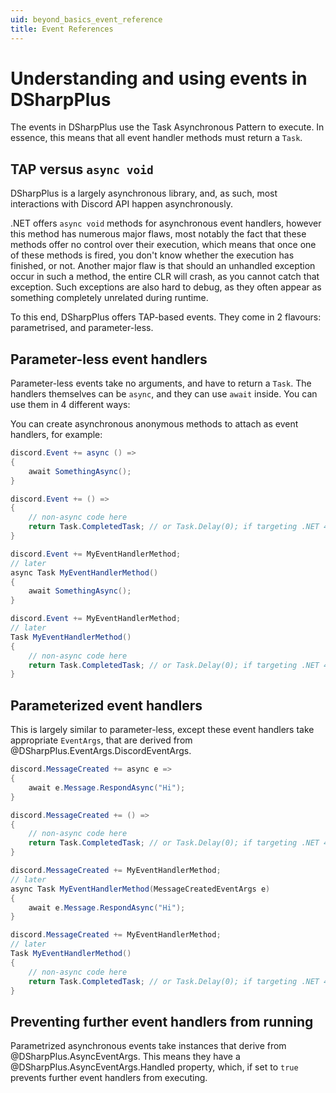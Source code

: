 ```yaml
---
uid: beyond_basics_event_reference
title: Event References
---
```


# Understanding and using events in DSharpPlus

The events in DSharpPlus use the Task Asynchronous Pattern to execute. In essence, this means that all event handler methods 
must return a `Task`.

## TAP versus `async void`

DSharpPlus is a largely asynchronous library, and, as such, most interactions with Discord API happen asynchronously.

.NET offers `async void` methods for asynchronous event handlers, however this method has numerous major flaws, most notably 
the fact that these methods offer no control over their execution, which means that once one of these methods is fired, you 
don't know whether the execution has finished, or not. Another major flaw is that should an unhandled exception occur in such 
a method, the entire CLR will crash, as you cannot catch that exception. Such exceptions are also hard to debug, as they often 
appear as something completely unrelated during runtime.

To this end, DSharpPlus offers TAP-based events. They come in 2 flavours: parametrised, and parameter-less.

## Parameter-less event handlers

Parameter-less events take no arguments, and have to return a `Task`. The handlers themselves can be `async`, and they can 
use `await` inside. You can use them in 4 different ways:

You can create asynchronous anonymous methods to attach as event handlers, for example:

```cs
discord.Event += async () =>
{
	await SomethingAsync();
}

discord.Event += () =>
{
	// non-async code here
	return Task.CompletedTask; // or Task.Delay(0); if targeting .NET 4.5.x
}

discord.Event += MyEventHandlerMethod;
// later 
async Task MyEventHandlerMethod()
{
    await SomethingAsync();
}

discord.Event += MyEventHandlerMethod;
// later
Task MyEventHandlerMethod()
{
    // non-async code here
	return Task.CompletedTask; // or Task.Delay(0); if targeting .NET 4.5.x
}
```

## Parameterized event handlers

This is largely similar to parameter-less, except these event handlers take appropriate `EventArgs`, that are derived from 
@DSharpPlus.EventArgs.DiscordEventArgs.

```cs
discord.MessageCreated += async e =>
{
	await e.Message.RespondAsync("Hi");
}

discord.MessageCreated += () =>
{
	// non-async code here
	return Task.CompletedTask; // or Task.Delay(0); if targeting .NET 4.5.x
}

discord.MessageCreated += MyEventHandlerMethod;
// later 
async Task MyEventHandlerMethod(MessageCreatedEventArgs e)
{
    await e.Message.RespondAsync("Hi");
}

discord.MessageCreated += MyEventHandlerMethod;
// later
Task MyEventHandlerMethod()
{
    // non-async code here
	return Task.CompletedTask; // or Task.Delay(0); if targeting .NET 4.5.x
}
```

## Preventing further event handlers from running

Parametrized asynchronous events take instances that derive from @DSharpPlus.AsyncEventArgs. This means they 
have a @DSharpPlus.AsyncEventArgs.Handled property, which, if set to `true` prevents further event handlers 
from executing.
